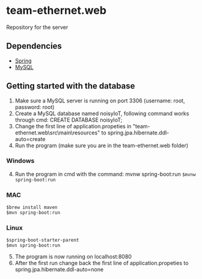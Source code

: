 # team-ethernet.web
Repository for the server

## Dependencies
* [Spring](https://start.spring.io/)
* [MySQL](https://dev.mysql.com/downloads/)

## Getting started with the database
1. Make sure a MySQL server is running on port 3306 (username: root, password: root)
2. Create a MySQL database named noisyIoT, following command works through cmd: CREATE DATABASE noisyIoT;
3. Change the first line of application.propeties in "team-ethernet.web\src\main\resources\" to spring.jpa.hibernate.ddl-auto=create
4. Run the program (make sure you are in the team-ethernet.web folder)
### Windows
4. Run the program in cmd  with the command: mvnw spring-boot:run
```$mvnw spring-boot:run```
### MAC
```
$brew install maven
$mvn spring-boot:run
```
### Linux
```
$spring-boot-starter-parent
$mvn spring-boot:run
```
5. The program is now running on localhost:8080
6. After the first run change back the first line of application.propeties to spring.jpa.hibernate.ddl-auto=none

